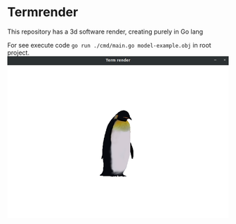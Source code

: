 # Termrender
This repository has a 3d software render, creating purely in Go lang

For see execute code `go run ./cmd/main.go model-example.obj` in root project.
![image](preview.png)